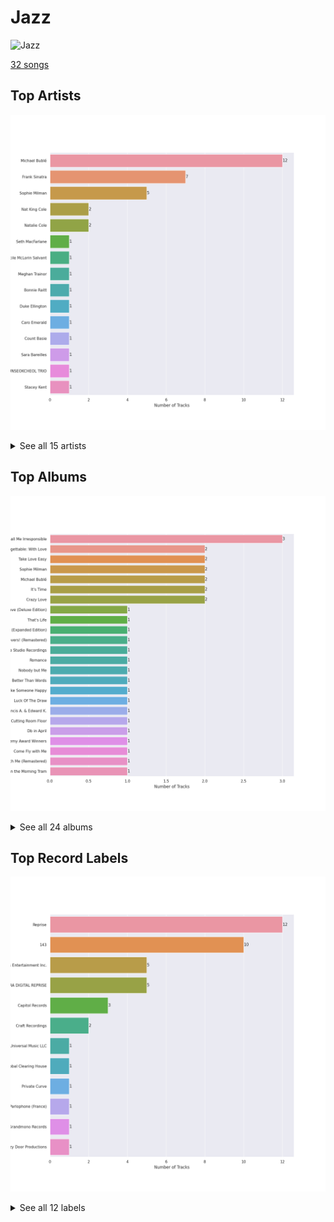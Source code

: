 # Jazz


<img src="https://mosaic.scdn.co/640/ab67616d0000b273068a5559744d17bd5e871740ab67616d0000b273a1113af3a19a41dc8eec534eab67616d0000b273cb81eb3c1238c60f2bbfd3b5ab67616d0000b273ef54c10b95411c51b9ab873b" alt="Jazz" width="100" />

[32 songs](jazz_tracks.md)

## Top Artists

![Bar chart of top 15 artists](../images/playlists/jazz/artists.png)


<details>
<summary>See all 15 artists</summary>

|   Number of Tracks | Art                                                                                              | Artist                                         | 🔗                                                           |
|-------------------:|:-------------------------------------------------------------------------------------------------|:-----------------------------------------------|:------------------------------------------------------------|
|                 12 | <img src="https://i.scdn.co/image/ab6761610000e5ebef8cf61fea4923d2bde68200" alt="" width="50" /> | [Michael Bublé](../artists/michael_bubl_.md)   | [🔗](https://open.spotify.com/artist/1GxkXlMwML1oSg5eLPiAz3) |
|                  7 | <img src="https://i.scdn.co/image/fc4e0f474fb4c4cb83617aa884dc9fd9822d4411" alt="" width="50" /> | Frank Sinatra                                  | [🔗](https://open.spotify.com/artist/1Mxqyy3pSjf8kZZL4QVxS0) |
|                  5 | <img src="https://i.scdn.co/image/b4e726a3aadce109069811c4381279daf20c03d8" alt="" width="50" /> | Sophie Milman                                  | [🔗](https://open.spotify.com/artist/19GI8I4UhSpBl8Y9XpKyT4) |
|                  2 | <img src="https://i.scdn.co/image/ab6761610000e5eb13fcd84a9d5590ddec452429" alt="" width="50" /> | Nat King Cole                                  | [🔗](https://open.spotify.com/artist/7v4imS0moSyGdXyLgVTIV7) |
|                  2 | <img src="https://i.scdn.co/image/a3201f2fbdfa1bfd894e509bd3fbf3faf7da0a00" alt="" width="50" /> | Natalie Cole                                   | [🔗](https://open.spotify.com/artist/5tTsrGPwQRWUsHR2Xf7Ke9) |
|                  1 | <img src="https://i.scdn.co/image/ab6761610000e5eb28c2dea644b78257ccfb4520" alt="" width="50" /> | Seth MacFarlane                                | [🔗](https://open.spotify.com/artist/79D4dipwR6scV8AN3dm7gW) |
|                  1 | <img src="https://i.scdn.co/image/ab6761610000e5eb6ed8a51172073afa41a30313" alt="" width="50" /> | Cécile McLorin Salvant                         | [🔗](https://open.spotify.com/artist/6PkSULcbxFKkxdgrmPGAvn) |
|                  1 | <img src="https://i.scdn.co/image/ab6761610000e5ebf13fc3f245be672aa60a24af" alt="" width="50" /> | Meghan Trainor                                 | [🔗](https://open.spotify.com/artist/6JL8zeS1NmiOftqZTRgdTz) |
|                  1 | <img src="https://i.scdn.co/image/ab6761610000e5ebe86f788af4e127154da1257f" alt="" width="50" /> | Bonnie Raitt                                   | [🔗](https://open.spotify.com/artist/4KDyYWR7IpxZ7xrdYbKrqY) |
|                  1 | <img src="https://i.scdn.co/image/1e24691a352233bbe989a311d921f17e7892a87e" alt="" width="50" /> | Duke Ellington                                 | [🔗](https://open.spotify.com/artist/4F7Q5NV6h5TSwCainz8S5A) |
|                  1 | <img src="https://i.scdn.co/image/ab6761610000e5eb379e885a01898367bfcd0c44" alt="" width="50" /> | Caro Emerald                                   | [🔗](https://open.spotify.com/artist/492hDmhPyuIjP3MgTcIqgm) |
|                  1 | <img src="https://i.scdn.co/image/4f5e6383a803df41153fd871f6d0d0af7b9f08a0" alt="" width="50" /> | Count Basie                                    | [🔗](https://open.spotify.com/artist/2jFZlvIea42ZvcCw4OeEdA) |
|                  1 | <img src="https://i.scdn.co/image/ab6761610000e5eb0bae7cfd3b32b10154e0b8b3" alt="" width="50" /> | [Sara Bareilles](../artists/sara_bareilles.md) | [🔗](https://open.spotify.com/artist/2Sqr0DXoaYABbjBo9HaMkM) |
|                  1 | <img src="https://i.scdn.co/image/ab6761610000e5eb32aa7584c305f934dbe0057f" alt="" width="50" /> | YUNSEOKCHEOL TRIO                              | [🔗](https://open.spotify.com/artist/09fZOcPYim8MvvQieKkv5t) |
|                  1 | <img src="https://i.scdn.co/image/ab6761610000e5eb522329e6e2d2a595f8a4cd5e" alt="" width="50" /> | Stacey Kent                                    | [🔗](https://open.spotify.com/artist/03EYBMnqSchCMp5D9qmFXi) |

</details>


## Top Albums

![Bar chart of top 24 albums in](../images/playlists/jazz/albums.png)


<details>
<summary>See all 24 albums</summary>

|   Number of Tracks | Art                                                                                              | Album                                                              | 🔗                                                          |
|-------------------:|:-------------------------------------------------------------------------------------------------|:-------------------------------------------------------------------|:-----------------------------------------------------------|
|                  3 | <img src="https://i.scdn.co/image/ab67616d0000b2732ceedc8c879a1f6784fbeef5" alt="" width="50" /> | Call Me Irresponsible                                              | [🔗](https://open.spotify.com/album/3h4pyWRJIB9ZyRKXChbX22) |
|                  2 | <img src="https://i.scdn.co/image/ab67616d0000b273dfb2b41e8669c38536b7c3b6" alt="" width="50" /> | Unforgettable: With Love                                           | [🔗](https://open.spotify.com/album/4ilUfGGQXin7hr1srDDXF0) |
|                  2 | <img src="https://i.scdn.co/image/ab67616d0000b273d404febd467623a6f893b177" alt="" width="50" /> | Take Love Easy                                                     | [🔗](https://open.spotify.com/album/0a7Ut6OPSs8SvPDhFXL4ar) |
|                  2 | <img src="https://i.scdn.co/image/ab67616d0000b273d2d2df3486c5c45d238b2e25" alt="" width="50" /> | Sophie Milman                                                      | [🔗](https://open.spotify.com/album/2g5alWoreAp8i1Jjz2XHr4) |
|                  2 | <img src="https://i.scdn.co/image/ab67616d0000b273b732a522a686bb304a5d3fdf" alt="" width="50" /> | Michael Bublé                                                      | [🔗](https://open.spotify.com/album/3rpSksJSFdNFqk5vne8at2) |
|                  2 | <img src="https://i.scdn.co/image/ab67616d0000b273030f9cd9be82fcec657f545b" alt="" width="50" /> | It's Time                                                          | [🔗](https://open.spotify.com/album/457fktVFXVwjQTl9wOLlfg) |
|                  2 | <img src="https://i.scdn.co/image/ab67616d0000b273f0cc194252888c6658c706ab" alt="" width="50" /> | Crazy Love                                                         | [🔗](https://open.spotify.com/album/3MXDonOIzrIrCh0HvlACyj) |
|                  1 | <img src="https://i.scdn.co/image/ab67616d0000b2735f3f20826d44c30a017fd68e" alt="" width="50" /> | love (Deluxe Edition)                                              | [🔗](https://open.spotify.com/album/68xKnVblFsSQ48CtgZT0oY) |
|                  1 | <img src="https://i.scdn.co/image/ab67616d0000b2735c21d73934bb9760a2f791a2" alt="" width="50" /> | That's Life                                                        | [🔗](https://open.spotify.com/album/3gNsjaUsu9cRckgUFx5NsY) |
|                  1 | <img src="https://i.scdn.co/image/ab67616d0000b27350bb7ca1fe7e98df87ce41d9" alt="" width="50" /> | Strangers In The Night (Expanded Edition)                          | [🔗](https://open.spotify.com/album/1kyb5tomEXcA106V57puFW) |
|                  1 | <img src="https://i.scdn.co/image/ab67616d0000b273b9ea1c69fe9efbdc2df85a95" alt="" width="50" /> | Songs For Swingin' Lovers! (Remastered)                            | [🔗](https://open.spotify.com/album/4kca7vXd1Wo5GE2DMafvMc) |
|                  1 | <img src="https://i.scdn.co/image/ab67616d0000b273cb81eb3c1238c60f2bbfd3b5" alt="" width="50" /> | Sinatra/Basie: The Complete Reprise Studio Recordings              | [🔗](https://open.spotify.com/album/2NCtCObbmJoJnplsR5mLAl) |
|                  1 | <img src="https://i.scdn.co/image/ab67616d0000b2733f03db3f454ff7b2c3b4fe62" alt="" width="50" /> | Romance                                                            | [🔗](https://open.spotify.com/album/5MuNxtOyex8o77Qdjaqeng) |
|                  1 | <img src="https://i.scdn.co/image/ab67616d0000b273b59886e766636d1ae10fe7b3" alt="" width="50" /> | Nobody but Me                                                      | [🔗](https://open.spotify.com/album/5wN1OizIFEHDUkRwzIK3wL) |
|                  1 | <img src="https://i.scdn.co/image/ab67616d0000b273913c7a28b9dbce0ec35a7045" alt="" width="50" /> | Music Is Better Than Words                                         | [🔗](https://open.spotify.com/album/6VojJdbXviFkMuemAQ2Ivo) |
|                  1 | <img src="https://i.scdn.co/image/ab67616d0000b273b2ef9d24ed47c5d44d22adb8" alt="" width="50" /> | Make Someone Happy                                                 | [🔗](https://open.spotify.com/album/2oGYlZ7vte6lJ1MuwKKCeW) |
|                  1 | <img src="https://i.scdn.co/image/ab67616d0000b273a1113af3a19a41dc8eec534e" alt="" width="50" /> | Luck Of The Draw                                                   | [🔗](https://open.spotify.com/album/6blrkOZ0VmkhYPjfoD7eqf) |
|                  1 | <img src="https://i.scdn.co/image/ab67616d0000b2730c981ab72e00803faf1bbcae" alt="" width="50" /> | Francis A. & Edward K.                                             | [🔗](https://open.spotify.com/album/5GFkm37IrMR9a4rc6JABkw) |
|                  1 | <img src="https://i.scdn.co/image/ab67616d0000b273ef54c10b95411c51b9ab873b" alt="" width="50" /> | Deleted Scenes From The Cutting Room Floor                         | [🔗](https://open.spotify.com/album/1D8grnftAaivpmBkayUgMR) |
|                  1 | <img src="https://i.scdn.co/image/ab67616d0000b2734024c75e846d1e13a4c70e0e" alt="" width="50" /> | Db in April                                                        | [🔗](https://open.spotify.com/album/2SUUafWH8ZchpD7eNBzXJy) |
|                  1 | <img src="https://i.scdn.co/image/ab67616d0000b273ff0dae802acb38075786b58c" alt="" width="50" /> | Days Of Wine And Roses, Moon River And Other Academy Award Winners | [🔗](https://open.spotify.com/album/7FAo3wmrJNNzz2W5Z5ZG80) |
|                  1 | <img src="https://i.scdn.co/image/ab67616d0000b27311ee8f400df1c708db8fa471" alt="" width="50" /> | Come Fly with Me                                                   | [🔗](https://open.spotify.com/album/0UhvDeKmtgegXeELEVgGRh) |
|                  1 | <img src="https://i.scdn.co/image/ab67616d0000b273068a5559744d17bd5e871740" alt="" width="50" /> | Come Fly With Me (Remastered)                                      | [🔗](https://open.spotify.com/album/66v9QmjAj0Wwhh2OpbU4BE) |
|                  1 | <img src="https://i.scdn.co/image/ab67616d0000b27372fb9383a4e394271146d94c" alt="" width="50" /> | Breakfast on the Morning Tram                                      | [🔗](https://open.spotify.com/album/5RwBI4pEinXbIiUhWzAMbX) |

</details>


## Top Record Labels

![Bar chart of top 12 record labels](../images/playlists/jazz/labels.png)


<details>
<summary>See all 12 labels</summary>

|   Number of Tracks | Label                                                                       |
|-------------------:|:----------------------------------------------------------------------------|
|                 12 | [Reprise](../labels/reprise.md)                                             |
|                 10 | [143](../labels/143.md)                                                     |
|                  5 | [Linus Entertainment Inc.](../labels/linus_entertainment_inc_.md)           |
|                  5 | [FRANK SINATRA DIGITAL REPRISE](../labels/frank_sinatra_digital_reprise.md) |
|                  3 | [Capitol Records](../labels/capitol_records.md)                             |
|                  2 | [Craft Recordings](../labels/craft_recordings.md)                           |
|                  1 | [Universal Music LLC](../labels/universal_music_llc.md)                     |
|                  1 | [UME - Global Clearing House](../labels/ume___global_clearing_house.md)     |
|                  1 | [Private Curve](../labels/private_curve.md)                                 |
|                  1 | [Parlophone (France)](../labels/parlophone__france_.md)                     |
|                  1 | [Grandmono Records](../labels/grandmono_records.md)                         |
|                  1 | [Fuzzy Door Productions](../labels/fuzzy_door_productions.md)               |

</details>

